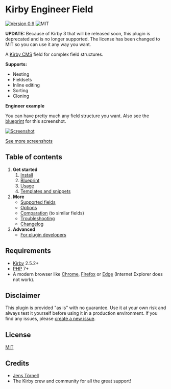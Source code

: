# Kirby Engineer Field

[![Version 0.9](https://img.shields.io/badge/version-0.9-blue.svg)](https://github.com/jenstornell/field-engineer/blob/master/docs/changelog.md) ![MIT](https://img.shields.io/badge/license-MIT-green.svg)

**UPDATE:** Because of Kirby 3 that will be released soon, this plugin is deprecated and is no longer supported. The license has been changed to MIT so you can use it any way you want.

A [Kirby CMS](https://getkirby.com) field for complex field structures.

**Supports:**

- Nesting
- Fieldsets
- Inline editing
- Sorting
- Cloning

**Engineer example**

You can have pretty much any field structure you want. Also see the [blueprint](docs/examples.md) for this screenshot.

[![Screenshot](docs/hero.png)](https://raw.githubusercontent.com/jenstornell/field-engineer/development/docs/hero.png)

[See more screenshots](docs/screenshots.md)

## Table of contents

1. **Get started**
   1. [Install](docs/install.md)
   1. [Blueprint](docs/blueprint.md)
   1. [Usage](docs/usage.md)
   1. [Templates and snippets](docs/templates-snippets.md)
1. **More**
   - [Supported fields](docs/fields.md)
   - [Options](docs/options.md)
   - [Comparation](docs/compare.md) (to similar fields)
   - [Troubleshooting](docs/troubleshooting.md)
   - [Changelog](docs/changelog.md)
1. **Advanced**
   - [For plugin developers](docs/advanced-for-plugin-developers.md)

## Requirements

- [Kirby](https://getkirby.com) 2.5.2+
- [PHP](https://www.php.net) 7+
- A modern browser like [Chrome](https://www.google.se/chrome/browser/desktop/index.html), [Firefox](https://www.mozilla.org/firefox/new/) or [Edge](https://www.microsoft.com/windows/microsoft-edge) (Internet Explorer does not work).

## Disclaimer

This plugin is provided "as is" with no guarantee. Use it at your own risk and always test it yourself before using it in a production environment. If you find any issues, please [create a new issue](https://github.com/jenstornell/field-engineer/issues/new).

## License

[MIT](https://opensource.org/licenses/MIT)

## Credits

- [Jens Törnell](https://github.com/jenstornell)
- The Kirby crew and community for all the great support!
